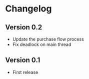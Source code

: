 # Changelog

## Version 0.2

 * Update the purchase flow process
 * Fix deadlock on main thread


## Version 0.1

 * First release